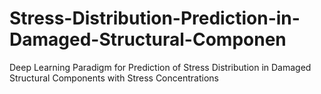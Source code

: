 # Stress-Distribution-Prediction-in-Damaged-Structural-Componen
Deep Learning Paradigm for Prediction of Stress Distribution in Damaged Structural Components with Stress Concentrations
